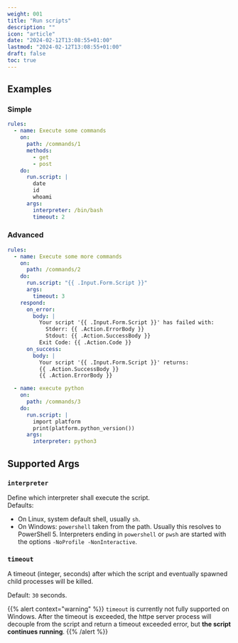 ```yaml
---
weight: 001
title: "Run scripts"
description: ""
icon: "article"
date: "2024-02-12T13:08:55+01:00"
lastmod: "2024-02-12T13:08:55+01:00"
draft: false
toc: true
---
```


## Examples

### Simple

```yaml
rules:
  - name: Execute some commands
    on:
      path: /commands/1
      methods:
        - get
        - post
    do:
      run.script: |
        date
        id
        whoami
      args:
        interpreter: /bin/bash
        timeout: 2
```

### Advanced

```yaml
rules:
  - name: Execute some more commands
    on:
      path: /commands/2
    do:
      run.script: "{{ .Input.Form.Script }}"
      args:
        timeout: 3
    respond:
      on_error:
        body: |
          Your script '{{ .Input.Form.Script }}' has failed with: 
            Stderr: {{ .Action.ErrorBody }}
            Stdout: {{ .Action.SuccessBody }}
          Exit Code: {{ .Action.Code }}
      on_success:
        body: |
          Your script '{{ .Input.Form.Script }}' returns:
          {{ .Action.SuccessBody }}
          {{ .Action.ErrorBody }}

  - name: execute python
    on:
      path: /commands/3
    do:
      run.script: |
        import platform
        print(platform.python_version())
      args:
        interpreter: python3
```

## Supported Args

### `interpreter`

Define which interpreter shall execute the script.  
Defaults:
* On Linux, system default shell, usually `sh`.  
* On Windows: `powershell` taken from the path. Usually this resolves to PowerShell 5.
  Interpreters ending in `powershell` or `pwsh` are started with the options `-NoProfile -NonInteractive`.

### `timeout`

A timeout (integer, seconds) after which the script and eventually spawned child processes will be killed.

Default: `30` seconds.

{{% alert context="warning" %}}
`timeout` is currently not fully supported on Windows. After the timeout is exceeded, the httpe server process will 
decouple from the script and return a timeout exceeded error, but **the script continues running**. 
{{% /alert %}}

